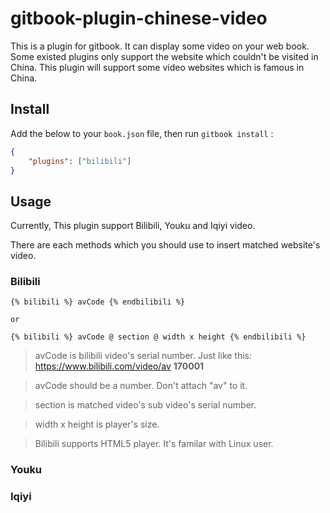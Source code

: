 # gitbook-plugin-chinese-video

This is a plugin for gitbook. It can display some video on your web book. Some existed plugins only support the website which couldn't be visited in China. This plugin will support some video websites which is famous in China.

## Install

Add the below to your `book.json` file, then run `gitbook install` :

```json
{
    "plugins": ["bilibili"]
}
```

## Usage

Currently, This plugin support Bilibili, Youku and Iqiyi video.

There are each methods which you should use to insert matched website's video.

### Bilibili

```
{% bilibili %} avCode {% endbilibili %}

or

{% bilibili %} avCode @ section @ width x height {% endbilibili %}
```

> avCode is bilibili video's serial number. Just like this: https://www.bilibili.com/video/av **170001**

> avCode should be a number. Don't attach "av" to it.

> section is matched video's sub video's serial number.

> width x height is player's size.

> Bilibili supports HTML5 player. It's familar with Linux user.

### Youku


### Iqiyi
